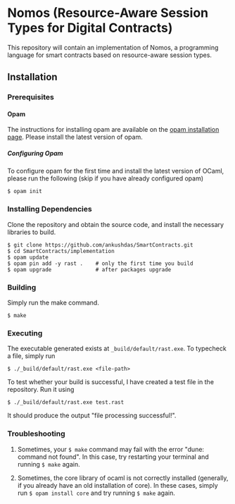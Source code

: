 # Nomos (Resource-Aware Session Types for Digital Contracts)
This repository will contain an implementation of Nomos, a programming language for smart contracts based on resource-aware session types.

## Installation

### Prerequisites

#### Opam
The instructions for installing opam are available on the [opam installation page](https://opam.ocaml.org/doc/Install.html). Please install the latest version of opam.

##### Configuring Opam
To configure opam for the first time and install the latest version of OCaml, please run the following (skip if you have already configured opam)
```
$ opam init
```

### Installing Dependencies
Clone the repository and obtain the source code, and install the necessary libraries to build.
```
$ git clone https://github.com/ankushdas/SmartContracts.git
$ cd SmartContracts/implementation
$ opam update
$ opam pin add -y rast .    # only the first time you build
$ opam upgrade              # after packages upgrade
```

### Building
Simply run the make command.
```
$ make
```

### Executing
The executable generated exists at `_build/default/rast.exe`. To typecheck a file, simply run
```
$ ./_build/default/rast.exe <file-path>
```

To test whether your build is successful, I have created a test file in the repository. Run it using
```
$ ./_build/default/rast.exe test.rast
```
It should produce the output "file processing successful!".

### Troubleshooting
1. Sometimes, your `$ make` command may fail with the error "dune: command not found". In this case, try restarting your terminal and running `$ make` again.

2. Sometimes, the core library of ocaml is not correctly installed (generally, if you already have an old installation of core). In these cases, simply run `$ opam install core` and try running `$ make` again.

